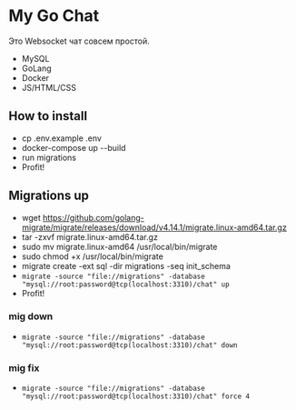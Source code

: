 # My Go Chat

Это Websocket чат совсем простой.
- MySQL
- GoLang
- Docker
- JS/HTML/CSS


## How to install
- cp .env.example .env
- docker-compose up --build
- run migrations
- Profit!

## Migrations up
- wget https://github.com/golang-migrate/migrate/releases/download/v4.14.1/migrate.linux-amd64.tar.gz
- tar -zxvf migrate.linux-amd64.tar.gz
- sudo mv migrate.linux-amd64 /usr/local/bin/migrate
- sudo chmod +x /usr/local/bin/migrate
- migrate create -ext sql -dir migrations -seq init_schema
- `migrate -source "file://migrations" -database "mysql://root:password@tcp(localhost:3310)/chat" up`
- Profit!

### mig down
- `migrate -source "file://migrations" -database "mysql://root:password@tcp(localhost:3310)/chat" down`

### mig fix
- `migrate -source "file://migrations" -database "mysql://root:password@tcp(localhost:3310)/chat" force 4`
